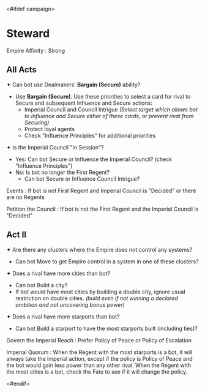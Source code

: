 <#ifdef campaign>
# Steward

Empire Affinity
: Strong

## All Acts

✦ Can bot use Dealmakers' **Bargain (Secure)** ability?

- Use **Bargain (Secure)**. Use these priorities to select a card for rival to Secure and subsequent Influence and Secure actions:
	- Imperial Council and Council Intrigue *(Select target which allows bot to Influence and Secure either of these cards, or prevent rival from Securing)*
	- Protect loyal agents
	- Check "Influence Principles" for additional priorities

✦ Is the Imperial Council "In Session"?

- Yes: Can bot Secure or Influence the Imperial Council? (check "Influence Principles")
- No: Is bot no longer the First Regent?
	- Can bot Secure or Influence Council Intrigue?

Events
: If bot is not First Regent and Imperial Council is "Decided" or there are no Regents

Petition the Council
: If bot is not the First Regent and the Imperial Council is "Decided"

<div class="pagebreak"> </div>

## Act II

✦ Are there any clusters where the Empire does not control any systems?

- Can bot Move to get Empire control in a system in one of these clusters?

✦ Does a rival have more cities than bot?

- Can bot Build a city?
- If bot would have most cities by building a double city, ignore usual restriction on double cities. *(build even if not winning a declared ambition and not uncovering bonus power)*

✦ Does a rival have more starports than bot?

- Can bot Build a starport to have the most starports built (including ties)?

Govern the Imperial Reach
: Prefer Policy of Peace or Policy of Escalation

Imperial Quorum
: When the Regent with the most starports is a bot, it will always take the Imperial action, except if the policy is Policy of Peace and the bot would gain less power than any other rival. When the Regent with the most cities is a bot, check the Fate to see if it will change the policy.

<!-- 
## Act III

TODO: Grand Ambitions

✦ Can bot Build, Repair, or Move to take control of an Outlaw city?

✦ Can bot favorable battle to take control of an Outlaw city?

TODO:
If bot is not the First Regent -> actions to become First Regent
If bot IS the First Regent -> actions to stay First Regent


Imperial Sponsor
: If the Steward is the First Regent, select an undeclared ambition which an Outlaw is winning or contending.
-->
<div class="pagebreak"> </div>
<#endif>